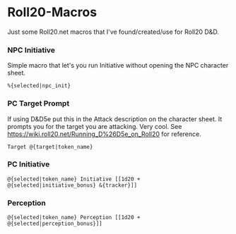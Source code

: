 # Roll20-Macros
Just some Roll20.net macros that I've found/created/use for Roll20 D&amp;D.

### NPC Initiative

Simple macro that let's you run Initiative without opening the NPC character sheet.

`%{selected|npc_init}`

### PC Target Prompt

If using D&D5e put this in the Attack description on the character sheet. It prompts you for the target you are attacking. Very cool. See https://wiki.roll20.net/Running_D%26D5e_on_Roll20 for reference.

`Target @{target|token_name}`

### PC Initiative

`@{selected|token_name} Initiative [[1d20 + @{selected|initiative_bonus} &{tracker}]]`

### Perception

`@{selected|token_name} Perception [[1d20 + @{selected|perception_bonus}]]`

